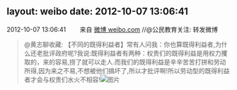 layout: weibo
date: 2012-10-07 13:06:41
---
<meta name="referrer" content="no-referrer" />

2012-10-07 13:06:41  &nbsp;&nbsp;&nbsp;&nbsp;&nbsp;&nbsp; 来自 <a href="http://weibo.com/" rel="nofollow">微博 weibo.com</a>
//@公民教育关注: 转发微博
>  @黄志聊收藏: 【不同的既得利益者】常有人问我：你也算既得利益者,为什么还老批评政府呢?我说:既得利益者有两种：权贵们的既得利益是用权力攫取的，来的容易,捞了就可以走人.而我们的既得利益是辛辛苦苦打拼和劳动所得,因为来之不易,不想被他们搞坏了,所以才批评啊!所以劳动型的既得利益者才会与权贵们水火不相容! ​​​
>  ![图片](https://ww1.sinaimg.cn/large/7fa14617jw1dxmcjarihvj.jpg)
